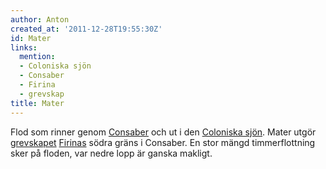 ```yaml
---
author: Anton
created_at: '2011-12-28T19:55:30Z'
id: Mater
links:
  mention:
  - Coloniska sjön
  - Consaber
  - Firina
  - grevskap
title: Mater
---
```


Flod som rinner genom [Consaber] och ut i den [Coloniska sjön]. Mater utgör [grevskapet][] [Firinas]
södra gräns i Consaber. En stor mängd timmerflottning sker på floden, var nedre lopp är ganska
makligt.

  [Consaber]: Consaber
  [Coloniska sjön]: Coloniska_sjön
  [grevskapet]: grevskap
  [Firinas]: Firina
